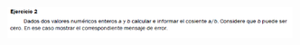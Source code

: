 ![](https://github.com/Alexix87/practicaLogica/blob/master/ejerciciosIniciales/ejercicio_02/ejercicio_02.png)